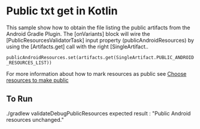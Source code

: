 # Public txt get in Kotlin

This sample show how to obtain the file listing the public artifacts from the Android Gradle Plugin.
The [onVariants] block will wire the [PublicResourcesValidatorTask] input property
(publicAndroidResources) by using
the [Artifacts.get] call with the right [SingleArtifact..

```publicAndroidResources.set(artifacts.get(SingleArtifact.PUBLIC_ANDROID_RESOURCES_LIST))```

For more information about how to mark resources as public see
[Choose resources to make public](https://developer.android.com/studio/projects/android-library.html#PrivateResources)

## To Run
./gradlew validateDebugPublicResources
expected result : "Public Android resources unchanged."
